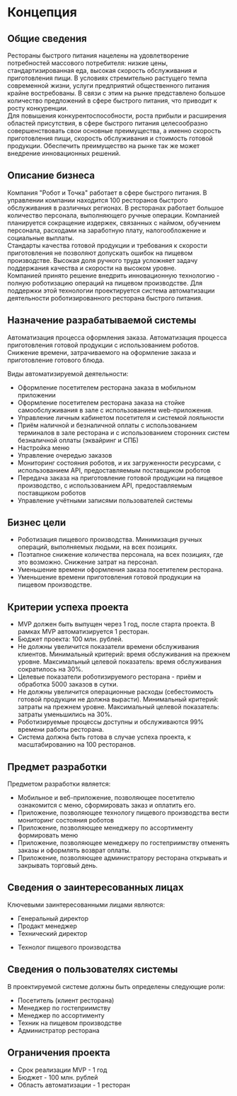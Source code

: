 # Концепция

## Общие сведения

Рестораны быстрого питания нацелены на удовлетворение потребностей массового потребителя: низкие цены, стандартизированная еда, высокая скорость обслуживания и приготовления пищи. В условиях стремительно растущего темпа современной жизни, услуги предприятий общественного питания крайне востребованы. В связи с этим на рынке представлено большое количество предложений в сфере быстрого питания, что приводит к росту конкуренции.<br>
Для повышения конкурентоспособности, роста прибыли и расширения областей присутствия, в сфере быстрого питания целесообразно совершенствовать свои основные преимущества, а именно скорость приготовления пищи, скорость обслуживания и стоимость готовой продукции. Обеспечить преимущество на рынке так же может внедрение инновационных решений.

## Описание бизнеса

Компания "Робот и Точка" работает в сфере быстрого питания. В управлении компании находится 100 ресторанов быстрого обслуживания в различных регионах. В ресторанах работает большое количество персонала, выполняющего ручные операции. Компанией планируется сокращение издержек, связанных с наймом, обучением персонала, расходами на заработную плату, налогообложение и социальные выплаты.<br> 
Стандарты качества готовой продукции и требования к скорости приготовления не позволяют допускать ошибок на пищевом производстве. Высокая доля ручного труда усложняет задачу поддержания качества и скорости на высоком уровне.<br>
Компанией принято решение внедрить инновационную технологию - полную роботизацию операций на пищевом производстве. Для поддержки этой технологии проектируется система автоматизации деятельности роботизированного ресторана быстрого питания.

## Назначение разрабатываемой системы

Автоматизация процесса оформления заказа. Автоматизация процесса приготовления готовой продукции с использованием роботов. Снижение времени, затрачиваемого на оформление заказа и приготовление готового блюда.<br>

Виды автоматизируемой деятельности: 

* Оформление посетителем ресторана заказа в мобильном приложении
* Оформление посетителем ресторана заказа на стойке самообслуживания в зале с использованием web-приложения.
* Управление личным кабинетом посетителя и системой лояльности
* Приём наличной и безналичной оплаты с использованием терминалов в зале ресторана и с использованием сторонних систем безналичной оплаты (эквайринг и СПБ)
* Настройка меню
* Управление очередью заказов
* Мониторинг состояния роботов, и их загруженности ресурсами, с использованием API, предоставляемым поставщиком роботов
* Передача заказа на приготовление готовой продукции на пищевое производство, с использованием API, предоставляемым поставщиком роботов
* Управление учётными записями пользователей системы

## Бизнес цели

* Роботизация пищевого производства. Минимизация ручных операций, выполняемых людьми, на всех позициях.
* Поэтапное снижение количества персонала, на всех позициях, где это возможно. Снижение затрат на персонал.
* Уменьшение времени оформления заказа посетителем ресторана.
* Уменьшение времени приготовления готовой продукции на пищевом производстве.

## Критерии успеха проекта

* MVP должен быть выпущен через 1 год, после старта проекта. В рамках MVP автоматизируется 1 ресторан. 
* Бюджет проекта: 100 млн. рублей.
* Не должны увеличится показатели времени обслуживания клиентов. Минимальный критерий: время обслуживания на прежнем уровне. Максимальный целевой показатель: время обслуживания сократилось на 30%.
* Целевые показатели роботизируемого ресторана - приём и обработка 5000 заказов в сутки.
* Не должны увеличится операционные расходы (себестоимость готовой продукции не должна вырасти). Минимальный критерий: затраты на прежнем уровне. Максимальный целевой показатель: затраты уменьшились на 30%.
* Роботизируемые процессы доступны и обслуживаются 99% времени работы ресторана.
* Система должна быть готова в случае успеха проекта, к масштабированию на 100 ресторанов.

## Предмет разработки

Предметом разработки является:

* Мобильное и веб-приложение, позволяющее посетителю ознакомится с меню, сформировать заказ и оплатить его.
* Приложение, позволяющее технологу пищевого производства вести мониторинг состояния роботов
* Приложение, позволяющее менеджеру по ассортименту формировать меню
* Приложение, позволяющее менеджеру по гостеприимству отменять заказы и оформлять возврат оплаты.
* Приложение, позволяющее администратору ресторана открывать и закрывать торговый день.

## Сведения о заинтересованных лицах

Ключевыми заинтересованными лицами являются:

* Генеральный директор
* Продакт менеджер
* Технический директор
+ Технолог пищевого производства

## Сведения о пользователях системы

В проектируемой системе должны быть определены следующие роли:

* Посетитель (клиент ресторана)
* Менеджер по гостеприимству
* Менеджер по ассортименту
* Техник на пищевом производстве
* Администратор ресторана

## Ограничения проекта

* Срок реализации MVP - 1 год
* Бюджет - 100 млн. рублей
* Область автоматизации - 1 ресторан